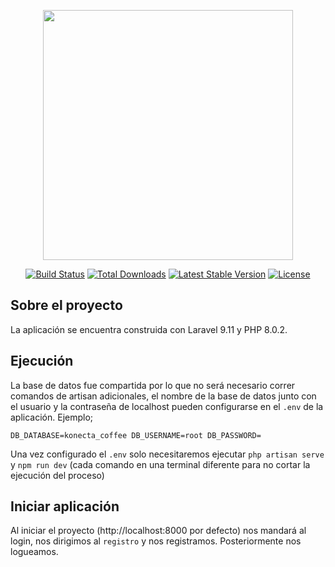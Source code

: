 <p align="center"><a href="https://laravel.com" target="_blank"><img src="https://raw.githubusercontent.com/laravel/art/master/logo-lockup/5%20SVG/2%20CMYK/1%20Full%20Color/laravel-logolockup-cmyk-red.svg" width="400"></a></p>

<p align="center">
<a href="https://travis-ci.org/laravel/framework"><img src="https://travis-ci.org/laravel/framework.svg" alt="Build Status"></a>
<a href="https://packagist.org/packages/laravel/framework"><img src="https://img.shields.io/packagist/dt/laravel/framework" alt="Total Downloads"></a>
<a href="https://packagist.org/packages/laravel/framework"><img src="https://img.shields.io/packagist/v/laravel/framework" alt="Latest Stable Version"></a>
<a href="https://packagist.org/packages/laravel/framework"><img src="https://img.shields.io/packagist/l/laravel/framework" alt="License"></a>
</p>

## Sobre el proyecto

La aplicación se encuentra construida con Laravel 9.11 y PHP 8.0.2.

## Ejecución

La base de datos fue compartida por lo que no será necesario correr comandos de artisan adicionales, el nombre de la base de datos junto con el usuario y la contraseña de localhost pueden configurarse en el ``.env`` de la aplicación. Ejemplo;

``DB_DATABASE=konecta_coffee
DB_USERNAME=root
DB_PASSWORD=``

Una vez configurado el ``.env`` solo necesitaremos ejecutar ``php artisan serve`` y ``npm run dev`` (cada comando en una terminal diferente para no cortar la ejecución del proceso) 

## Iniciar aplicación

Al iniciar el proyecto (http://localhost:8000 por defecto) nos mandará al login, nos dirigimos al ``registro`` y nos registramos. Posteriormente nos logueamos. 
